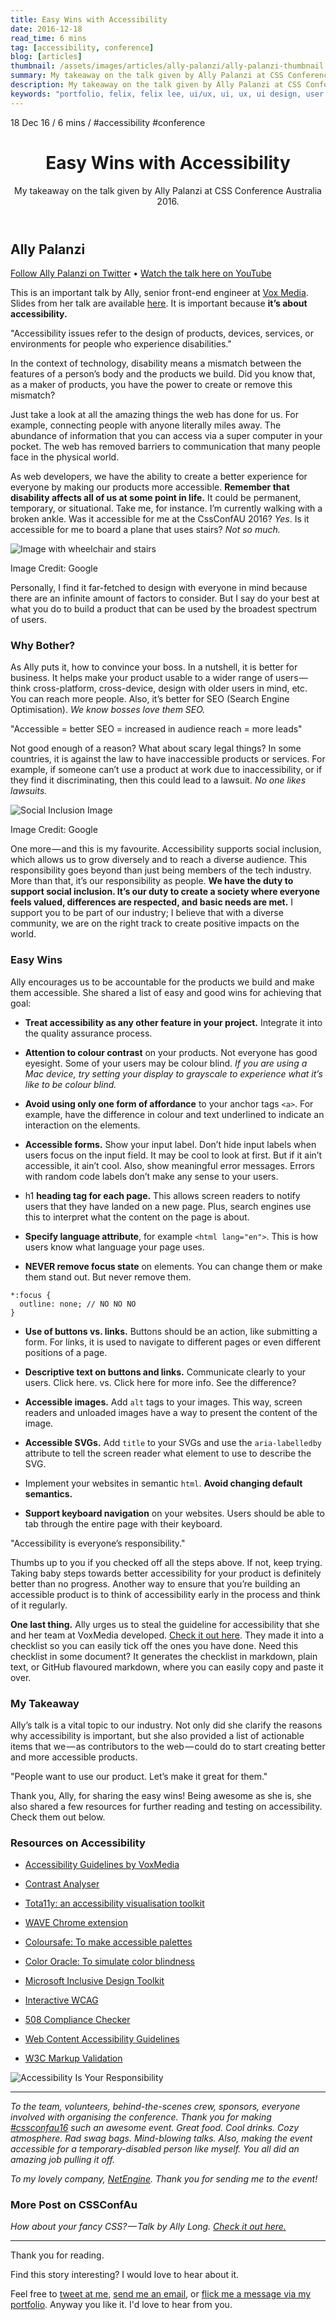 ```yaml
---
title: Easy Wins with Accessibility
date: 2016-12-18
read_time: 6 mins
tag: [accessibility, conference]
blog: [articles]
thumbnail: /assets/images/articles/ally-palanzi/ally-palanzi-thumbnail.png
summary: My takeaway on the talk given by Ally Palanzi at CSS Conference Australia 2016.
description: My takeaway on the talk given by Ally Palanzi at CSS Conference Australia 2016.
keywords: "portfolio, felix, felix lee, ui/ux, ui, ux, ui design, user experience, user interface, user experience designer, user interface designer, ux design, product design, ui designer, ux designer, web designer, designer, design process, css, cssconfau, cssconf, conference, cssconfau16, accessibility, ally palanzi, vox media, vox product"
---
```

<aside class="min-h-200px sm-min-h-300px mx3n sm-mx0 mb7 bg-cover bg-center-bottom bg-no-repeat not-rounded sm-rounded " style="background-image: url('/assets/images/articles/ally-palanzi/ally-palanzi-hero-banner.png');background-position-y: 30%;"></aside>

<div class="flex flex-wrap font-small uppercase header grey mb2">
  <time>18 Dec 16</time>
  <span class="px1 grey-lighter">/</span>
  <span>6 mins</span>
  <span class="px1 grey-lighter">/</span>
  <span class="m0 mr2">#accessibility</span>
  <span class="m0">#conference</span>
</div>

<header>
  <h1 class="mt0 mb2 grey-darker bold line-height-title font-double sm-font-triple">Easy Wins with Accessibility</h1>
  <p class="mb0 grey-light sans line-height-small">My takeaway on the talk given by Ally Palanzi at CSS Conference Australia 2016.</p>
</header>

## Ally Palanzi

<p class="italic">
  <a href="//twitter.com/mylifeasalllly" target="_blank">Follow Ally Palanzi on Twitter</a>
  <span class="mx2 font-base">•</span>
  <a href="//www.youtube.com/v/skzcEKewOwc?start=5545&end=6940" target="_blank">Watch the talk here on YouTube</a>
</p>

This is an important talk by Ally, senior front-end engineer at [Vox Media](//twitter.com/voxproduct). Slides from her talk are available [here](http://allypalanzi.com/a11y/slides/#/). It is important because **it’s about accessibility.**

"Accessibility issues refer to the design of products, devices, services, or environments for people who experience disabilities."

In the context of technology, disability means a mismatch between the features of a person’s body and the products we build. Did you know that, as a maker of products, you have the power to create or remove this mismatch?

Just take a look at all the amazing things the web has done for us. For example, connecting people with anyone literally miles away. The abundance of information that you can access via a super computer in your pocket. The web has removed barriers to communication that many people face in the physical world.

As web developers, we have the ability to create a better experience for everyone by making our products more accessible. **Remember that disability affects all of us at some point in life.** It could be permanent, temporary, or situational. Take me, for instance. I’m currently walking with a broken ankle. Was it accessible for me at the CssConfAU 2016? *Yes*. Is it accessible for me to board a plane that uses stairs? *Not so much.*

<p class="m0">
  <img src="/assets/images/articles/ally-palanzi/acceesibility-wheelchair-and-stairs.jpeg" alt="Image with wheelchair and stairs">
  <figcaption>Image Credit: Google</figcaption>
</p>

Personally, I find it far-fetched to design with everyone in mind because there are an infinite amount of factors to consider. But I say do your best at what you do to build a product that can be used by the broadest spectrum of users.

### Why Bother?

As Ally puts it, how to convince your boss. In a nutshell, it is better for business. It helps make your product usable to a wider range of users — think cross-platform, cross-device, design with older users in mind, etc. You can reach more people. Also, it’s better for SEO (Search Engine Optimisation). *We know bosses love them SEO.*

"Accessible = better SEO = increased in audience reach = more leads"

Not good enough of a reason? What about scary legal things? In some countries, it is against the law to have inaccessible products or services. For example, if someone can’t use a product at work due to inaccessibility, or if they find it discriminating, then this could lead to a lawsuit. *No one likes lawsuits.*

<p class="m0">
  <img src="/assets/images/articles/ally-palanzi/acceesibility-social-inclusion.png" alt="Social Inclusion Image">
  <figcaption>Image Credit: Google</figcaption>
</p>

One more — and this is my favourite. Accessibility supports social inclusion, which allows us to grow diversely and to reach a diverse audience. This responsibility goes beyond than just being members of the tech industry. More than that, it’s our responsibility as people. **We have the duty to support social inclusion. It’s our duty to create a society where everyone feels valued, differences are respected, and basic needs are met.** I support you to be part of our industry; I believe that with a diverse community, we are on the right track to create positive impacts on the world.

### Easy Wins
Ally encourages us to be accountable for the products we build and make them accessible. She shared a list of easy and good wins for achieving that goal:

* **Treat accessibility as any other feature in your project.** Integrate it into the quality assurance process.

* **Attention to colour contrast** on your products. Not everyone has good eyesight. Some of your users may be colour blind. *If you are using a Mac device, try setting your display to grayscale to experience what it’s like to be colour blind.*

* **Avoid using only one form of affordance** to your anchor tags `<a>`. For example, have the difference in colour and text underlined to indicate an interaction on the elements.

* **Accessible forms.** Show your input label. Don’t hide input labels when users focus on the input field. It may be cool to look at first. But if it ain’t accessible, it ain’t cool. Also, show meaningful error messages. Errors with random code labels don’t make any sense to your users.

* h1 **heading tag for each page.** This allows screen readers to notify users that they have landed on a new page. Plus, search engines use this to interpret what the content on the page is about.

* **Specify language attribute**, for example `<html lang="en">`. This is how users know what language your page uses.

* **NEVER remove focus state** on elements. You can change them or make them stand out. But never remove them.

```
*:focus {
  outline: none; // NO NO NO
}
```

* **Use of buttons vs. links.** Buttons should be an action, like submitting a form. For links, it is used to navigate to different pages or even different positions of a page.

* **Descriptive text on buttons and links.** Communicate clearly to your users. Click here. vs. Click here for more info. See the difference?

* **Accessible images.** Add `alt` tags to your images. This way, screen readers and unloaded images have a way to present the content of the image.

* **Accessible SVGs.** Add `title` to your SVGs and use the `aria-labelledby` attribute to tell the screen reader what element to use to describe the SVG.

* Implement your websites in semantic `html`. **Avoid changing default semantics.**

* **Support keyboard navigation** on your websites. Users should be able to tab through the entire page with their keyboard.

"Accessibility is everyone’s responsibility."

Thumbs up to you if you checked off all the steps above. If not, keep trying. Taking baby steps towards better accessibility for your product is definitely better than no progress. Another way to ensure that you’re building an accessible product is to think of accessibility early in the process and think of it regularly.

**One last thing.** Ally urges us to steal the guideline for accessibility that she and her team at VoxMedia developed. [Check it out here](http://accessibility.voxmedia.com/). They made it into a checklist so you can easily tick off the ones you have done. Need this checklist in some document? It generates the checklist in markdown, plain text, or GitHub flavoured markdown, where you can easily copy and paste it over.

### My Takeaway

Ally’s talk is a vital topic to our industry. Not only did she clarify the reasons why accessibility is important, but she also provided a list of actionable items that we — as contributors to the web — could do to start creating better and more accessible products.

"People want to use our product. Let’s make it great for them."

Thank you, Ally, for sharing the easy wins! Being awesome as she is, she also shared a few resources for further reading and testing on accessibility. Check them out below.

### Resources on Accessibility

* [Accessibility Guidelines by VoxMedia](http://accessibility.voxmedia.com/)

* [Contrast Analyser](//www.paciellogroup.com/resources/contrastanalyser/)

* [Tota11y: an accessibility visualisation toolkit](http://khan.github.io/tota11y/)

* [WAVE Chrome extension](//chrome.google.com/webstore/detail/wave-evaluation-tool/jbbplnpkjmmeebjpijfedlgcdilocofh?hl=en-US)

* [Coloursafe: To make accessible palettes](http://Coloursafe.co/)

* [Color Oracle: To simulate color blindness](http://colororacle.org/index.html)

* [Microsoft Inclusive Design Toolkit](//www.microsoft.com/en-us/Design/inclusive#toolkit)

* [Interactive WCAG](http://code.viget.com/interactive-wcag/#responsibility=&level=aa)

* [508 Compliance Checker](http://www.508checker.com/)

* [Web Content Accessibility Guidelines](//www.w3.org/TR/WCAG20/)

* [W3C Markup Validation](//validator.w3.org/)

<p class="m0">
  <img src="/assets/images/articles/ally-palanzi/acceesibility-your-responsibility.png" alt="Accessibility Is Your Responsibility">
</p>

<hr class="dotted-divider">

*To the team, volunteers, behind-the-scenes crew, sponsors, everyone involved with organising the conference. Thank you for making [#cssconfau16](//twitter.com/search?q=%23cssconfau16&src=tyah) such an awesome event. Great food. Cool drinks. Cozy atmosphere. Rad swag bags. Mind-blowing talks. Also, making the event accessible for a temporary-disabled person like myself. You all did an amazing job pulling it off.*

*To my lovely company, [NetEngine](http://netengine.com.au/). Thank you for sending me to the event!*

### More Post on CSSConfAu
*How about your fancy CSS? — Talk by Ally Long. [Check it out here.](//medium.com/@imfelix/how-about-your-fancy-css-67d371d0eb9#.9rwoyieqg)*

<hr class="dotted-divider">

<p class="grey italic">Thank you for reading.</p>
<p class="grey italic">Find this story interesting? I would love to hear about it.</p>
<p class="grey italic">Feel free to <a href="//twitter.com/intent/tweet?screen_name=im_felix">tweet at me</a>, <a href="mailto:hello@felixlee.io?subject=Hey Felix!">send me an email</a>, or <a href="/get-in-touch/">flick me a message via my portfolio</a>. Anyway you like it. I'd love to hear from you.</p>
